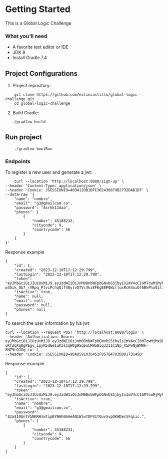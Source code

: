 # Getting Started
This is a Global Logic Challenge

### What you’ll need
+ A favorite text editor or IDE
+ JDK 8
+ Install Gradle 7.4

## Project Configurations

1. Project repository:

```
    git clone https://github.com/eilincastillo/global-logic-challenge.git
    cd global-logic-challenge
```

2. Build Gradle:

 ```
    ./gradlew build
```

## Run project

```
    ./gradlew bootRun
```
### Endpoints

To register a new user and generate a jwt:

```
    curl --location 'http://localhost:8080/sign-up' \
--header 'Content-Type: application/json' \
--header 'Cookie: JSESSIONID=403412DB1BFE302430879B2732DAB1DF' \
--data-raw '{
    "name": "nombre",
    "email": "g3@gmailcom.co",
    "password": "Asrkk11daa",
    "phones": [
        {
            "number": 45188232,
            "citycode": 9,
            "countrycode": 56
        }
    ]
}'
```

Response example

```
{
    "id": 1,
    "created": "2023-12-10T17:12:29.799",
    "lastLogin": "2023-12-10T17:12:29.799",
    "token": "eyJhbGciOiJIUzUxMiJ9.eyJzdWIiOiJnM0BnbWFpbGNvbS5jbyIsImV4cCI6MTcwMjMyNTU0OX0.JB-w3Gik_Ob7_rVRpq_PfviPchqQlT48ylvQTVc4kiEFKg88P0WzrloxRcK4oiOf6BkPhaGiliw9YMKYuMnfOw",
    "isActive": true,
    "name": null,
    "email": null,
    "password": null,
    "phones": null
}
```

To search the user information by his jwt

```
curl --location --request POST 'http://localhost:8080/login' \
--header 'Authorization: Bearer eyJhbGciOiJIUzUxMiJ9.eyJzdWIiOiJnM0BnbWFpbGNvbS5jbyIsImV4cCI6MTcwMjMxODY4MH0.PR6j4FK3G-uKfZqXq8gPEgv_ipyR5dEe1uK3szqW0g9Sq6uCRWoBiq33IIC18p_X5PwNyBMRk-8HZ9LQJGq_iw' \
--header 'Cookie: JSESSIONID=98A8591036452F85764703DDD173145D'
```

Response example

```
{
    "id": 1,
    "created": "2023-12-10T17:12:29.799",
    "lastLogin": "2023-12-10T17:12:29.799",
    "token": "eyJhbGciOiJIUzUxMiJ9.eyJzdWIiOiJnM0BnbWFpbGNvbS5jbyIsImV4cCI6MTcwMjMyNTU1OX0.EHlybNYtT9SDRZwXWx0n0aCZKQ6Igo6yIHvRSyhHgURVR2HFISiIDfiz9by4e5POklPA0_AbFCETG7zbpqNt7g",
    "isActive": true,
    "name": "nombre",
    "email": "g3@gmailcom.co",
    "password": "$2a$10$ntV5NRRHzwTipBYNHh06meANIWlwTOP41YQuvSvpOKWDecSFqiic.",
    "phones": [
        {
            "number": 45188231,
            "citycode": 9,
            "countrycode": 56
        }
    ]
}
```




